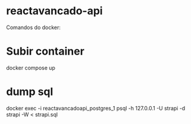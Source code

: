 # reactavancado-api

Comandos do docker:
<h1>Subir container</h1>
docker compose up

<h1>dump sql</h1>
docker exec -i reactavancadoapi_postgres_1 psql -h 127.0.0.1 -U strapi -d strapi -W < strapi.sql 
